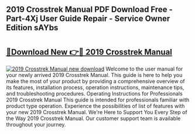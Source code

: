 ## 2019 Crosstrek Manual PDF Download Free - Part-4Xj User Guide Repair - Service Owner Edition sAYbs

# <h2><a href="http://bc34988.oget.top/?id=2019+Crosstrek+Manual">🔗Download New 👉🔴 2019 Crosstrek Manual</a></h2>

[![2019 Crosstrek Manual new download](https://i.imgur.com/5g1atiW.png)](http://bc34988.oget.top/?id=2019+Crosstrek+Manual)
Welcome to the user manual for your newly arrived 2019 Crosstrek Manual. This guide is here to help you make the most of your product by providing a comprehensive overview of its features, installation process, operation instructions, maintenance tips, and troubleshooting procedures. Operating Instructions for Professionals 2019 Crosstrek Manual This guide is intended for professionals familiar with product type operation. Experience the possibilities of list of features with your new 2019 Crosstrek Manual. We're Here to Support You Every Step of the Way 2019 Crosstrek Manual. Our customer support team is available throughout your journey.
